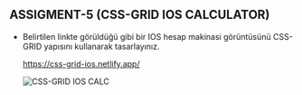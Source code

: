 ## ASSIGMENT-5 (CSS-GRID IOS CALCULATOR)

- Belirtilen linkte görüldüğü gibi bir IOS hesap makinasi görüntüsünü CSS-GRID yapısını kullanarak tasarlayınız.

  https://css-grid-ios.netlify.app/

  ![CSS-GRID IOS CALC](./css-grid-ios-calc.png)
